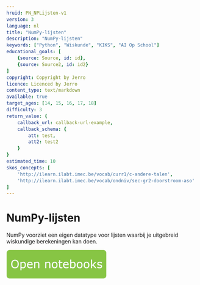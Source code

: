 ```yaml
---
hruid: PN_NPLijsten-v1
version: 3
language: nl
title: "NumPy-lijsten"
description: "NumPy-lijsten"
keywords: ["Python", "Wiskunde", "KIKS", "AI Op School"]
educational_goals: [
    {source: Source, id: id}, 
    {source: Source2, id: id2}
]
copyright: Copyright by Jerro
licence: Licenced by Jerro
content_type: text/markdown
available: true
target_ages: [14, 15, 16, 17, 18]
difficulty: 3
return_value: {
    callback_url: callback-url-example,
    callback_schema: {
        att: test,
        att2: test2
    }
}
estimated_time: 10
skos_concepts: [
    'http://ilearn.ilabt.imec.be/vocab/curr1/c-andere-talen', 
    'http://ilearn.ilabt.imec.be/vocab/ondniv/sec-gr2-doorstroom-aso'
]
---
```


# NumPy-lijsten
NumPy voorziet een eigen datatype voor lijsten waarbij je uitgebreid wiskundige berekeningen kan doen.

[![](embed/Knop.png "Knop")](https://kiks.ilabt.imec.be/jupyterhub/?id=1015 "Notebooks Rekenen")


